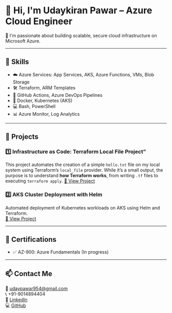 # 👋 Hi, I'm Udaykiran Pawar – Azure Cloud Engineer

🚀 I'm passionate about building scalable, secure cloud infrastructure on Microsoft Azure.

---

## 💼 Skills

- ☁️ Azure Services: App Services, AKS, Azure Functions, VMs, Blob Storage
- 🛠️ Terraform, ARM Templates
- 🔁 GitHub Actions, Azure DevOps Pipelines
- 🐳 Docker, Kubernetes (AKS)
- 💻 Bash, PowerShell
- 📊 Azure Monitor, Log Analytics

---

## 📂 Projects

### 1️⃣ Infrastructure as Code: Terraform Local File Project”
This project automates the creation of a simple `hello.txt` file on my local system using Terraform’s `local_file` provider. While it’s a small output, the purpose is to understand **how Terraform works**, from writing `.tf` files to executing `terraform apply`. 
[🔗 View Project](https://github.com/udaykiranpawar/terraform-local-file)

### 2️⃣ AKS Cluster Deployment with Helm  
Automated deployment of Kubernetes workloads on AKS using Helm and Terraform.  
[🔗 View Project](https://github.com/udaykiranpawar/aks-terraform-deployment)

---

## 📜 Certifications

- ✅ AZ-900: Azure Fundamentals (In progress)


---

## 📫 Contact Me

📧 udaypawar954@gmail.com  
📞 +91-9014894404  
🔗 [LinkedIn](https://www.linkedin.com/in/udaykiranpawar)  
💻 [GitHub](https://github.com/udaykiranpawar)

